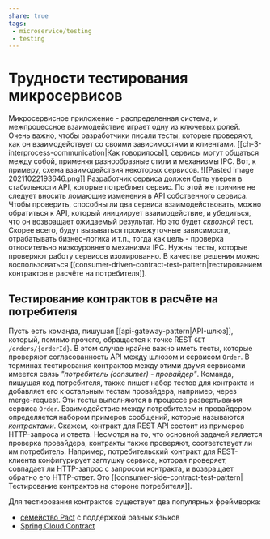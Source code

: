 ```yaml
---
share: true
tags:
 - microservice/testing
 - testing
---
```

# Трудности тестирования микросервисов
Микросервисное приложение - распределенная система, и межпроцессное взаимодействие играет одну из ключевых ролей.
Очень важно, чтобы разработчики писали тесты, которые проверяют, как он взаимодействует со своими зависимостями и клиентами.
[[ch-3-interprocess-communication|Как говорилось]], сервисы могут общаться между собой, применяя разнообразные стили и механизмы IPC. Вот, к примеру, схема взаимодействия некоторых сервисов.
![[Pasted image 20211022193646.png]]
Разработчик сервиса должен быть уверен в стабильности API, которые потребляет сервис. По этой же причине не следует вносить ломающие изменения в API собственного сервиса.
Чтобы проверить, способны ли два сервиса взаимодействовать, можно обратиться к API, который инициирует взаимодействие, и убедиться, что он возвращает ожидаемый результат. Но это будет *сквозной* тест. Скорее всего, будут вызываться промежуточные зависимости, отрабатывать бизнес-логика и т.п., тогда как цель - проверка относительно низкоуровнего механизма IPC. Нужны тесты, которые проверяют работу сервисов изолированно. В качестве решения можно воспользоваться [[consumer-driven-contract-test-pattern|тестированием контрактов в расчёте на потребителя]].
## Тестирование контрактов в расчёте на потребителя
Пусть есть команда, пишушая [[api-gateway-pattern|API-шлюз]], который, помимо прочего, обращается к точке REST `GET /orders/{orderId}`. В этом случае крайне важно иметь тесты, которые проверяют согласованность API между шлюзом и сервисом `Order`. В терминах тестирования контрактов между этими двумя сервисами имеется связь *"потребитель (consumer) - провайдер"*.
Команда, пишущая код потребителя, также пишет набор тестов для контракта и добавляет его к остальным тестам провайдера, например, через merge-request. Эти тесты выполняются в процессе развертывания сервиса `Order`.
Взаимодействие между потребителем и провайдером определяется набором примеров сообщений, которые называются *контрактами*. Скажем, контракт для REST API состоит из примеров HTTP-запроса и ответа.
Несмотря на то, что основной задачей является проверка провайдера, контракты также проверяют, соответствует ли им потребитель. Например, потребительский контракт для REST-клиента конфигурирует заглушку сервиса, которая проверяет, совпадает ли HTTP-запрос с запросом контракта, и возвращает обратно его HTTP-ответ. Это [[consumer-side-contract-test-pattern|Тестирование контрактов на стороне потребителя]].

Для тестирования контрактов существует два популярных фреймворка:
- [семейство Pact](https://github.com/pact-foundation) с поддержкой разных языков
- [Spring Cloud Contract](https://spring.io/projects/spring-cloud-contract)

